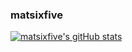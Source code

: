 ### matsixfive

[![matsixfive's gitHub stats](https://github-readme-stats.vercel.app/api?username=matsixfive&show_icons=true&theme=dark#gh-dark-mode-only&icon_color=0088cd)](https://github.com/anuraghazra/github-readme-stats)

